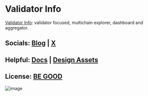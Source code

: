 # Validator Info
[Validator Info](https://validatorinfo.com/): validator focused, multichain explorer, dashboard and aggregator. 

## Socials: [Blog](https://validatorinfo.com/blog/) | [X](https://x.com/therealvalinfo)

## Helpful: [Docs](https://github.com/citizenweb3/validatorinfo/blob/main/docs/vinfo%20draft%20paper.md) | [Design Assets](https://github.com/citizenweb3/validatorinfo/tree/main/src/assets)

## License: [BE GOOD](https://github.com/citizenweb3/validatorinfo/blob/main/LICENSE-BG)

![image](https://github.com/user-attachments/assets/0611528c-4dc7-4fd3-bf84-d3c2a0b4592e)


